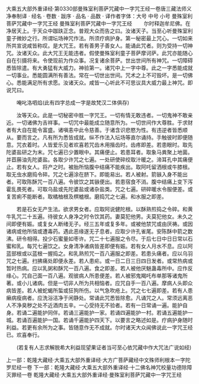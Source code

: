 大乘五大部外重译经·第0330部曼殊室利菩萨咒藏中一字咒王经一卷唐三藏法师义净奉制译
· 经名 · 卷数 · 跋序
· 品名 · 品数 · 译作者字体：大号 中号 小号
曼殊室利菩萨咒藏中一字咒王经
曼殊室利菩萨咒藏中一字咒王经
　　尔时释迦牟尼佛。在净居天上。于天众中跏趺正念。普观大众而告之曰。汝诸天子。当至心听曼殊室利童子微妙之行。所谓坛场神咒作法。所须疗病护身。第一秘密最上咒心。一切如来所共宣说咸皆称叹。是大咒王。若有善男子善女人。能诵此咒者。则为受持一切神咒。汝诸天众。此大咒王无能违者。假使曼殊室利童子菩萨摩诃萨。此咒亦能随心自在引摄将来。令使现前为作众事。况复诸余菩萨。世出世间所有神咒。一切障碍悉皆除遣。有大勇猛有大威力。神验第一。诸咒中上一字中尊。此之一字悉能成就一切事业。悉能圆满所有善法。常在一切世出世间。咒术之上不可毁坏。是一切佛心。悉能满足所有求愿。汝诸天众。咸皆一心听此不可思议具大威力最上神咒。即说咒曰。

　　唵叱洛呬焰(此有四字总成一字是故梵汉二体俱存)

　　汝等天众。此是一切秘密中胜一字咒王。一切有情无敢违者。一切鬼神不敢亲近。一切诸佛为吉祥事。一切咒中最能成立随意所为。一切世间作大尊胜。于求财者有大自在能令富盛。诸嗔恚中此令慈善。于诸含识悲愍为性。有违逆者皆悉顺从。要而言之。凡有所为悉皆成就。纵不作法入坛场等直尔诵持。手触彼时即便随意。咒衣着时。人皆爱乐见者欢喜若咒齿木用揩齿时。齿疼即差。若患眼时。取先陀婆盐研之为末。咒七遍已少置眼中。其痛便止。若患耳者。取象马粪聚上地菌。并苣蕂油先陀婆盐。各取少许咒之七遍。一处研使碎绞取汁暖之。渧耳孔中其痛便止。若有女人。将产之时。被胎所恼腹中结痛不能疾出。取阿吒留洒根或牛膝根。取无虫水磨捣令碎。咒之七遍涂在脐下。即能易出。若人被射。箭镞入身不能出者。可取陈酥咒一百八遍。令彼饮之其镞便出。若患宿食不消。腹中结痛上变下泻霍乱畏死者。可取乌盐或先陀婆盐或诸杂盐类。咒之七遍。研碎暖水令服便差。或复苦痢不能断者。取橘柚根及榠樝根。磨捣咒之七遍。和水服之即差。

　　若是石女无产生法。欲求男女者。应取阿说健陀根。以酥熟煎捣之令碎。和黄牛乳咒二十五遍。待彼女人身净之时令饮其药。妻莫犯他男。夫莫犯他女。未久之间即便有娠。或复女人断绪无子。经三五年或复多年。或被他禁咒或由厌祷。或因诸病或他所恼或遭毒药。遇此恶缘遂无子息者。应取少许孔雀尾。安陈酥中箭之数沸。研令相得。投少石蜜量如枣许。咒二十七遍服之令尽。于后七日中日日常以石蜜和乳。每咒七遍饮之。女身清净诸病皆差即便有娠。若有女人月水不息。应以阿蓝部根或以蓝根一握捣之。和乳熟煎咒一百八遍服之即差。若患头痛者。应以乌羽咒之七遍。扫拂痛处即便永差。若人患疟。或一日二日三日四日发者。或常热病或暂时热病。应以乳粥和酥咒一百八遍。食之即差。若人被他厌魅蛊毒所中。应作反缘心。咒自己面一百八遍。观彼病人所患便差。若人被邪鬼羯吒布单那等诸鬼所著。或小儿诸病。但是一切非人所为共相恼者。应咒自手一百八遍。摩病人头即众病皆差。若人被蛇蝎所蜇或狂狗所伤。以气急吹疮上。咒之七七遍即差。若有人患癞病瘦病者。应洗浴洁净于闲静处。常诵此咒悉皆除愈。凡诵咒之人。常须远离恶人不净臭秽之处不近酒肉五辛。一心受持无不验者。若有一日常诵一遍。能护自身。若诵二遍能护同伴。若诵三遍能护一家。若诵四遍能护一村。若诵五遍能护一城。若诵百遍能护一国。若诵千遍能护四天下。以要言之略述如是。疗病护身随时利益。若更有余所为之事。皆随意作无不成就。尔时诸天大众闻佛说此一字咒王经已。欢喜奉行。

　　(若复有人志求解脱希大利益现望果证者当可至心依咒藏中作大咒法广说如经)

上一部：乾隆大藏经·大乘五大部外重译经·大方广菩萨藏经中文殊师利根本一字陀罗尼经一卷
下一部：乾隆大藏经·大乘五大部外重译经·十二佛名神咒校量功德除障灭罪经一卷
乾隆大藏经·大乘五大部外重译经·曼殊室利菩萨咒藏中一字咒王经